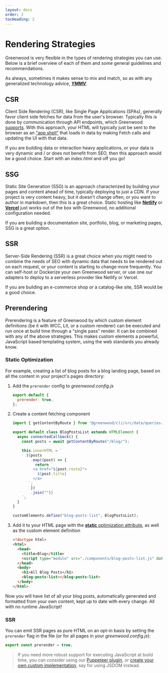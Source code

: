 ```yaml
---
layout: docs
order: 3
tocHeading: 2
---
```


# Rendering Strategies

Greenwood is very flexible in the types of rendering strategies you can use. Below is a brief overview of each of them and some general guidelines and recommendations.

As always, sometimes it makes sense to mix and match, so as with any generalized technology advice, [_**YMMV**_](https://en.wiktionary.org/wiki/your_mileage_may_vary).

## CSR

Client Side Rendering (CSR), like Single Page Applications (SPAs), generally favor client side fetches for data from the user's browser. Typically this is done by communication through API endpoints, which Greenwood [supports](/docs/pages/api-routes/). With this approach, your HTML will typically just be sent to the browser as an ["app shell"](https://developer.chrome.com/blog/app-shell) that loads in data by making Fetch calls and updating the UI with that data.

If you are building data or interaction heavy applications, or your data is very dynamic and / or does not benefit from SEO, then this approach would be a good choice. Start with an _index.html_ and off you go!

## SSG

Static Site Generation (SSG) is an approach characterized by building your pages and content ahead of time, typically deploying to just a CDN. If your project is very content heavy, but it doesn't change often, or you want to author in markdown, then this is a great choice. Static hosting like [**Netlify**](/guides/hosting/netlify/) or [**Vercel**](/guides/hosting/netlify/) just works out of the box with Greenwood, no additional configuration needed.

If you are building a documentation site, portfolio, blog, or marketing pages, SSG is a great option.

## SSR

Server-Side Rendering (SSR) is a great choice when you might need to combine the needs of SEO with dynamic data that needs to be rendered out on each request, or your content is starting to change more frequently. You can self-host or Dockerize your own Greenwood server, or use one our adapters to deploy to a serverless provider like Netlify or Vercel.

If you are building an e-commerce shop or a catalog-like site, SSR would be a good choice.

## Prerendering

Prerendering is a feature of Greenwood by which custom element definitions (be it with WCC, Lit, or a custom renderer) can be executed and run once at build time through a "single pass" render. It can be combined with any of the above strategies. This makes custom elements a powerful, JavaScript based templating system, using the web standards you already know.

### Static Optimization

For example, creating a list of blog posts for a blog landing page, based on all the content in your project's pages directory:

<!-- Prettier has a hard time indenting lists with code fences I guess... :/ -->
<!-- https://github.com/prettier/prettier/issues/3459 -->

1. Add the `prerender` config to _greenwood.config.js_

   <!-- prettier-ignore-start -->

   <app-ctc-block variant="snippet" heading="greenwood.config.js">

   ```js
   export default {
     prerender: true,
   };
   ```

   </app-ctc-block>

   <!-- prettier-ignore-end -->

1. Create a content fetching component

   <!-- prettier-ignore-start -->

   <app-ctc-block variant="snippet">

   ```js
   import { getContentByRoute } from "@greenwood/cli/src/data/queries.js";

   export default class BlogPostsList extends HTMLElement {
     async connectedCallback() {
       const posts = await getContentByRoute("/blog/");

       this.innerHTML = `
         ${posts
           .map((post) => {
             return `
            <a href="${post.route}">
              ${post.title}
            </a>
          `;
           })
           .join("")}
       `;
     }
   }

   customElements.define("blog-posts-list", BlogPostsList);
   ```

   </app-ctc-block>

   <!-- prettier-ignore-end -->

1. Add it to your HTML page with the [**static** optimization attribute](/docs/reference/configuration/#optimization), as well as the custom element definition

   <!-- prettier-ignore-start -->

   <app-ctc-block variant="snippet">

   ```html
   <!doctype html>
   <html>
     <head>
       <title>Blog</title>
       <script type="module" src="./components/blog-posts-list.js" data-gwd-opt="static"></script>
     </head>
     <body>
       <h1>All Blog Posts</h1>
       <blog-posts-list></blog-posts-list>
     </body>
   </html>
   ```

   </app-ctc-block>

   <!-- prettier-ignore-end -->

Now you will have list of all your blog posts, automatically generated and formatted from your own content, kept up to date with every change. All with no runtime JavaScript!

### SSR

You can emit SSR pages as pure HTML on an opt-in basis by setting the `prerender` flag in the file (or for all pages in your _greenwood.config.js_):

<!-- prettier-ignore-start -->

<app-ctc-block variant="snippet">

  ```js
  export const prerender = true;
  ```

</app-ctc-block>

<!-- prettier-ignore-end -->

> If you need more robust support for executing JavaScript at build time, you can consider using our [Puppeteer plugin](https://github.com/ProjectEvergreen/greenwood/tree/master/packages/plugin-renderer-puppeteer), or [create your own custom implementation](/docs/reference/plugins-api/#custom-implementation), say for using JSDOM instead.
